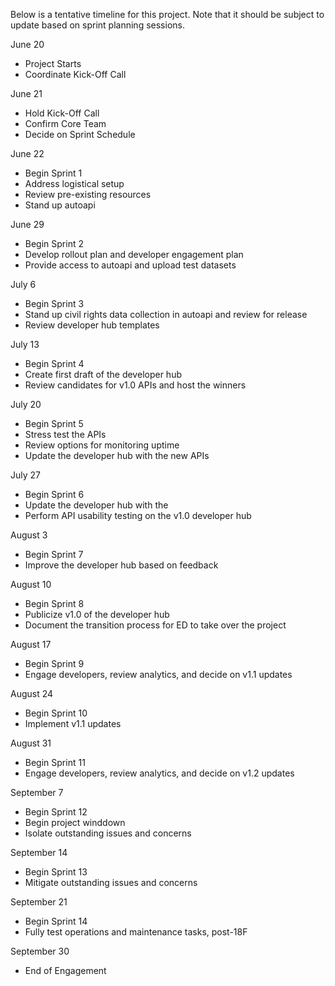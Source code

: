 Below is a tentative timeline for this project.  Note that it should be subject to update based on sprint planning sessions.   

June 20
* Project Starts
* Coordinate Kick-Off Call 
  

June 21 
* Hold Kick-Off Call 
* Confirm Core Team
* Decide on Sprint Schedule  
  

June 22 
* Begin Sprint 1 
* Address logistical setup 
* Review pre-existing resources 
* Stand up autoapi
  

June 29 
* Begin Sprint 2 
* Develop rollout plan and developer engagement plan
* Provide access to autoapi and upload test datasets 
  

July 6 
* Begin Sprint 3 
* Stand up civil rights data collection in autoapi and review for release
* Review developer hub templates 
  

July 13 
* Begin Sprint 4
* Create first draft of the developer hub
* Review candidates for v1.0 APIs and host the winners
  

July 20 
* Begin Sprint 5 
* Stress test the APIs 
* Review options for monitoring uptime 
* Update the developer hub with the new APIs
  

July 27 
* Begin Sprint 6 
* Update the developer hub with the 
* Perform API usability testing on the v1.0 developer hub
  

August 3 
* Begin Sprint 7 
* Improve the developer hub based on feedback
  

August 10 
* Begin Sprint 8
* Publicize v1.0 of the developer hub
* Document the transition process for ED to take over the project 
  

August 17 
* Begin Sprint 9 
* Engage developers, review analytics, and decide on v1.1 updates
  

August 24 
* Begin Sprint 10 
* Implement v1.1 updates 

August 31 
* Begin Sprint 11 
* Engage developers, review analytics, and decide on v1.2 updates
  

September 7 
* Begin Sprint 12
* Begin project winddown 
* Isolate outstanding issues and concerns
  

September 14 
* Begin Sprint 13
* Mitigate outstanding issues and concerns 
  

September 21 
* Begin Sprint 14
* Fully test operations and maintenance tasks, post-18F 
  

September 30 
* End of Engagement 
  

